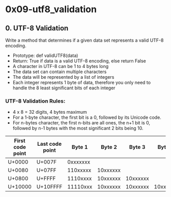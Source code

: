 # 0x09-utf8_validation

## 0. UTF-8 Validation
Write a method that determines if a given data set represents a valid UTF-8 encoding.

- Prototype: def validUTF8(data)
- Return: True if data is a valid UTF-8 encoding, else return False
- A character in UTF-8 can be 1 to 4 bytes long
- The data set can contain multiple characters
- The data will be represented by a list of integers
- Each integer represents 1 byte of data, therefore you only need to handle the 8 least significant bits of each integer

### UTF-8 Validation Rules:
- 4 x 8 = 32 digits, 4 bytes maximum
- For a 1-byte character, the first bit is a 0, followed by its Unicode code.
- For n-bytes character, the first n-bits are all ones, the n+1 bit is 0, followed by n-1 bytes with the most significant 2 bits being 10.

|First code point|Last code point|Byte 1  |Byte 2  |Byte 3  |Byte 4  |Code points|
|----------------|---------------|--------|--------|--------|--------|-----------|
|U+0000          |U+007F         |0xxxxxxx|        |        |        |128        |
|U+0080          |U+07FF         |110xxxxx|10xxxxxx|        |        |1920       |
|U+0800          |U+FFFF         |1110xxxx|10xxxxxx|10xxxxxx|        |61440      |
|U+10000         |U+10FFFF       |11110xxx|10xxxxxx|10xxxxxx|10xxxxxx|1048576    |


